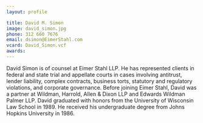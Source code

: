```yaml
---
layout: profile

title: David M. Simon
image: david_simon.jpg
phone: 312 660 7676
email: dsimon@EimerStahl.com
vcard: David_Simon.vcf
awards:
---
```

David Simon is of counsel at Eimer Stahl LLP.  He has represented clients in federal and state trial and appellate courts in cases involving antitrust, lender liability, complex contracts, business torts, statutory and regulatory violations, and corporate governance.  Before joining Eimer Stahl, David was a partner at Wildman, Harrold, Allen & Dixon LLP and Edwards Wildman Palmer LLP.  David graduated with honors from the University of Wisconsin Law School in 1989.  He received his undergraduate degree from Johns Hopkins University in 1986.
